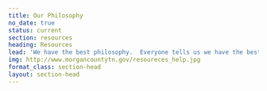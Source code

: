 ```yaml
---
title: Our Philosophy
no_date: true
status: current
section: resources
heading: Resources
lead: 'We have the best philosophy.  Everyone tells us we have the best philosophy.'
img: http://www.morgancountytn.gov/resoureces_help.jpg
format_class: section-head
layout: section-head
---
```


